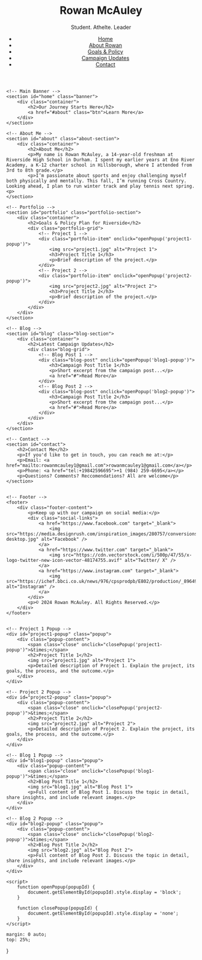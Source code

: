 <!DOCTYPE html>
<html lang="en">
<head>
    <meta charset="UTF-8">
    <meta name="viewport" content="width=device-width, initial-scale=1.0">
    <title>Rowan McAuley</title>
    <link rel="stylesheet" href="styles.css">
</head>
<body>
    <!-- Header -->
    <header class="main-header">
        <div class="container">
            <h1>Rowan McAuley</h1>
            <p>Student. Athelte. Leader</p>
            <nav>
                <ul>
                    <li><a href="#home">Home</a></li>
                    <li><a href="#about">About Rowan</a></li>
                    <li><a href="#portfolio">Goals & Policy</a></li>
                    <li><a href="#blog">Campaign Updates</a></li>
                    <li><a href="#contact">Contact</a></li>
                </ul>
            </nav>
        </div>
    </header>

    <!-- Main Banner -->
    <section id="home" class="banner">
        <div class="container">
            <h2>Our Journey Starts Here</h2>
            <a href="#about" class="btn">Learn More</a>
        </div>
    </section>

    <!-- About Me -->
    <section id="about" class="about-section">
        <div class="container">
            <h2>About Me</h2>
            <p>My name is Rowan McAuley, a 14-year-old freshman at Riverside High School in Durham. I spent my earlier years at Eno River Academy, a K-12 charter school in Hillsborough, where I attended from 3rd to 8th grade.</p>
            <p>I’m passionate about sports and enjoy challenging myself both physically and mentally. This fall, I’m running Cross Country. Looking ahead, I plan to run winter track and play tennis next spring.<p>
    </section>

    <!-- Portfolio -->
    <section id="portfolio" class="portfolio-section">
        <div class="container">
            <h2>Goals & Policy Plan for Riverside</h2>
            <div class="portfolio-grid">
                <!-- Project 1 -->
                <div class="portfolio-item" onclick="openPopup('project1-popup')">
                    <img src="project1.jpg" alt="Project 1">
                    <h3>Project Title 1</h3>
                    <p>Brief description of the project.</p>
                </div>
                <!-- Project 2 -->
                <div class="portfolio-item" onclick="openPopup('project2-popup')">
                    <img src="project2.jpg" alt="Project 2">
                    <h3>Project Title 2</h3>
                    <p>Brief description of the project.</p>
                </div>
            </div>
        </div>
    </section>

    <!-- Blog -->
    <section id="blog" class="blog-section">
        <div class="container">
            <h2>Latest Campaign Updates</h2>
            <div class="blog-grid">
                <!-- Blog Post 1 -->
                <div class="blog-post" onclick="openPopup('blog1-popup')">
                    <h3>Campaign Post Title 1</h3>
                    <p>Short excerpt from the campaign post...</p>
                    <a href="#">Read More</a>
                </div>
                <!-- Blog Post 2 -->
                <div class="blog-post" onclick="openPopup('blog2-popup')">
                    <h3>Campaign Post Title 2</h3>
                    <p>Short excerpt from the campaign post...</p>
                    <a href="#">Read More</a>
                </div>
            </div>
        </div>
    </section>

    <!-- Contact -->
    <section id="contact">
        <h2>Contact Me</h2>
        <p>If you'd like to get in touch, you can reach me at:</p>
        <p>Email: <a href="mailto:rowanmcauley1@gmail.com">rowanmcauley1@gmail.com</a></p>
        <p>Phone: <a href="tel:+19842596695">+1 (984) 259-6695</a></p>
        <p>Questions? Comments? Reccomendations? All are welcome</p>
    </section>


    <!-- Footer -->
    <footer>
        <div class="footer-content">
            <p>Keep up with our campaign on social media:</p>
            <div class="social-links">
                <a href="https://www.facebook.com" target="_blank">
                    <img src="https://media.designrush.com/inspiration_images/280757/conversions/facebook_logo_3abea1f9806e-desktop.jpg" alt="Facebook" />
                </a>
                <a href="https://www.twitter.com" target="_blank">
                    <img src="https://cdn.vectorstock.com/i/500p/47/55/x-logo-twitter-new-icon-vector-48174755.avif" alt="Twitter/ X" />
                </a>
                <a href="https://www.instagram.com" target="_blank">
                    <img src="https://ichef.bbci.co.uk/news/976/cpsprodpb/E802/production/_89649395_instagram_logo_976.jpg.webp" alt="Instagram" />
                </a>
            </div>
            <p>© 2024 Rowan McAuley. All Rights Reserved.</p>
        </div>
    </footer>


    <!-- Project 1 Popup -->
    <div id="project1-popup" class="popup">
        <div class="popup-content">
            <span class="close" onclick="closePopup('project1-popup')">&times;</span>
            <h2>Project Title 1</h2>
            <img src="project1.jpg" alt="Project 1">
            <p>Detailed description of Project 1. Explain the project, its goals, the process, and the outcome.</p>
        </div>
    </div>

    <!-- Project 2 Popup -->
    <div id="project2-popup" class="popup">
        <div class="popup-content">
            <span class="close" onclick="closePopup('project2-popup')">&times;</span>
            <h2>Project Title 2</h2>
            <img src="project2.jpg" alt="Project 2">
            <p>Detailed description of Project 2. Explain the project, its goals, the process, and the outcome.</p>
        </div>
    </div>

    <!-- Blog 1 Popup -->
    <div id="blog1-popup" class="popup">
        <div class="popup-content">
            <span class="close" onclick="closePopup('blog1-popup')">&times;</span>
            <h2>Blog Post Title 1</h2>
            <img src="blog1.jpg" alt="Blog Post 1">
            <p>Full content of Blog Post 1. Discuss the topic in detail, share insights, and include relevant images.</p>
        </div>
    </div>

    <!-- Blog 2 Popup -->
    <div id="blog2-popup" class="popup">
        <div class="popup-content">
            <span class="close" onclick="closePopup('blog2-popup')">&times;</span>
            <h2>Blog Post Title 2</h2>
            <img src="blog2.jpg" alt="Blog Post 2">
            <p>Full content of Blog Post 2. Discuss the topic in detail, share insights, and include relevant images.</p>
        </div>
    </div>

    <script>
        function openPopup(popupId) {
            document.getElementById(popupId).style.display = 'block';
        }

        function closePopup(popupId) {
            document.getElementById(popupId).style.display = 'none';
        }
    </script>
</body>
</html>
  
  
  
  
    margin: 0 auto;
    top: 25%;
}
  
